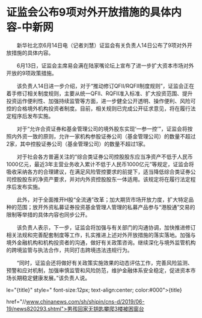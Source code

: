 # 证监会公布9项对外开放措施的具体内容-中新网

　　新华社北京6月14日电（记者刘慧）证监会有关负责人14日公布了9项对外开放措施的具体内容。

　　6月13日，证监会主席易会满在陆家嘴论坛上宣布了进一步扩大资本市场对外开放的9项政策措施。

　　该负责人14日进一步介绍，对于“推动修订QFII/RQFII制度规则”，证监会正在着手修订相关制度规则，主要从统一QFII、RQFII准入标准、扩大投资范围、提升投资运作便利性、加强持续监管等方面，进一步健全公开透明、操作便利、风险可控的合格境外机构投资者制度。目前，相关规则已完成公开征求意见，将在履行法定程序后发布实施。

　　对于“允许合资证券和基金管理公司的境外股东实现‘一参一控’”，证监会将按照内外资一致的原则，允许一家机构参股证券公司（基金管理公司）的数量不超过2家，其中控股证券公司（基金管理公司）的数量不超过1家。

　　对于社会各方普遍关注的“综合类证券公司控股股东应当净资产不低于人民币1000亿元，最近3年主营业务收入累计不低于人民币1000亿元”等规定，证监会将吸收采纳各方的合理建议，在满足风险管控要求的前提下，适当降低综合类证券公司控股股东的净资产要求，并对内外资控股股东一体适用。该规定将在履行法定程序后发布实施。

　　此外，对于全面推开H股“全流通”改革；加大期货市场开放力度，扩大特定品种的范围；放开外资私募证券投资基金管理人管理的私募产品参与“港股通”交易的限制等举措的具体内容也同步公开。

　　该负责人表示，下一步，证监会将加强与有关部门的沟通协调，加快推进修订相关法规和完善配套制度等工作，扎实推进上述对外开放措施的落实落地。加强与境外金融机构和机构投资者的沟通，做好有关政策咨询。继续深化与境外监管机构的跨境监管与执法合作，共同打击跨境违法违规行为。

　　“同时，证监会还将做好有关政策实施效果的动态评估工作，完善风险监测、预警和应对机制，加强审慎监管和风险防范，维护金融体系安全稳定，促进资本市场长期稳定健康发展。”该负责人说。

le="{title}" style=" font-size:12px; text-align:center; color:#000">{title}

href="//www.chinanews.com/sh/shipin/cns-d/2019/06-19/news820293.shtml">男孩回家无钥匙攀爬3楼被困窗台
